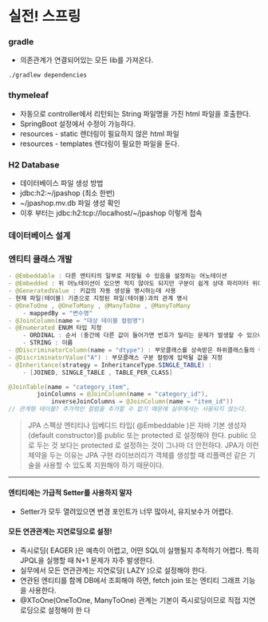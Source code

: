 # 실전! 스프링

### gradle
-   의존관계가 연결되어있는 모든 lib를 가져온다.

``./gradlew dependencies``


### thymeleaf

- 자동으로 controller에서  리턴되는 String 파일명을 가진 html 파일을 호출한다.
- SpringBoot 설정에서 수정이 가능하다.
- resources - static 렌더링이 필요하지 않은 html 파일
- resources - templates 렌더링이 필요한 파일을 둔다.


### H2 Database

- 데이터베이스 파일 생성 방법
- jdbc:h2:~/jpashop (최소 한번)
- ~/jpashop.mv.db 파일 생성 확인
- 이후 부터는 jdbc:h2:tcp://localhost/~/jpashop 이렇게 접속

### 데이터베이스 설계

### 엔티티 클래스 개발
~~~java 
- @Embeddable : 다른 엔티티의 일부로 저장될 수 있음을 설정하는 어노테이션
- @Embedded : 위 어노테이션이 있으면 적지 않아도 되지만 구분이 쉽게 상대 파리미터 위에도 명시  
- @GeneratedValue : 키값의 자동 생성을 명시하는데 사용
- 현재 파일(테이블) 기준으로 지정된 파일(테이블)과의 관계 명시
- @OneToOne , @OneToMany , @ManyToOne , @ManyToMany
    - mappedBy = "변수명"   
- @JoinColumn(name = "대상 테이블 컬럼명")    
- @Enumerated ENUM 타입 지정
    - ORDINAL : 순서 (중간에 다른 값이 들어가면 번호가 밀리는 문제가 발생할 수 있으니 절대 사용하면 X)
    - STRING : 이름
- @DiscriminatorColumn(name = "dtype") : 부모클래스를 상속받은 하위클래스들의 구분할 컬럼을 생성
- @DiscriminatorValue("A") : 부모클래스 구분 컬럼에 입력될 값을 지정
- @Inheritance(strategy = InheritanceType.SINGLE_TABLE) :
    - [JOINED, SINGLE_TABLE , TABLE_PER_CLASS]
~~~

~~~java
@JoinTable(name = "category_item",
        joinColumns = @JoinColumn(name = "category_id"),
            inverseJoinColumns = @JoinColumn(name = "item_id"))
// 관계형 테이블? 추가적인 컬럼을 추가할 수 없기 때문에 실무에서는 사용되지 않는다.
~~~ 

> JPA 스펙상 엔티티나 임베디드 타입( @Embeddable )은 자바 기본 생성자(default constructor)를 
> public 또는 protected 로 설정해야 한다. 
> public 으로 두는 것 보다는 protected 로 설정하는 것이 그나마 더 안전하다.
> JPA가 이런 제약을 두는 이유는 
> JPA 구현 라이브러리가 객체를 생성할 때 리플랙션 같은 기술을 사용할 수 있도록 지원해야 하기 때문이다.


* * *

#### 엔티티에는 가급적 Setter를 사용하지 말자
- Setter가 모두 열려있으면 변경 포인트가 너무 많아서, 유지보수가 어렵다.

#### 모든 연관관계는 지연로딩으로 설정!
- 즉시로딩( EAGER )은 예측이 어렵고, 어떤 SQL이 실행될지 추적하기 어렵다. 
  특히 JPQL을 실행할 때 N+1 문제가 자주 발생한다.
- 실무에서 모든 연관관계는 지연로딩( LAZY )으로 설정해야 한다.
- 연관된 엔티티를 함께 DB에서 조회해야 하면, fetch join 또는 엔티티 그래프 기능을 사용한다.
- @XToOne(OneToOne, ManyToOne) 관계는 기본이 즉시로딩이므로 직접 지연로딩으로 설정해야 한
  다